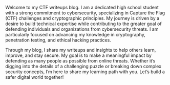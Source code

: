 Welcome to my CTF writeups blog. I am a dedicated high school student with a strong commitment to cybersecurity, specializing in Capture the Flag (CTF) challenges and cryptographic principles. My journey is driven by a desire to build technical expertise while contributing to the greater goal of defending individuals and organizations from cybersecurity threats. I am particularly focused on advancing my knowledge in cryptography, penetration testing, and ethical hacking practices.

Through my blog, I share my writeups and insights to help others learn, improve, and stay secure. My goal is to make a meaningful impact by defending as many people as possible from online threats. Whether it’s digging into the details of a challenging puzzle or breaking down complex security concepts, I’m here to share my learning path with you. Let’s build a safer digital world together!
